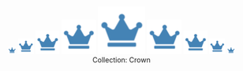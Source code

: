 #

<p align="center">
<a style="display:unset" href="https://raw.githubusercontent.com/7pub/cdn-gw/master/favicon/Crown/favicon-16x16.png" target="_blank">
<img src="https://raw.githubusercontent.com/7pub/cdn-gw/master/favicon/Crown/favicon-16x16.png" alt="favicon-16x16" title="favicon-16x16" /></a>
<a style="display:unset" href="https://raw.githubusercontent.com/7pub/cdn-gw/master/favicon/Crown/favicon-32x32.png" target="_blank">
<img src="https://raw.githubusercontent.com/7pub/cdn-gw/master/favicon/Crown/favicon-32x32.png" alt="favicon-32x32" title="favicon-32x32" /></a>
<a style="display:unset" href="https://raw.githubusercontent.com/7pub/cdn-gw/master/favicon/Crown/android-icon-48x48.png" target="_blank">
<img src="https://raw.githubusercontent.com/7pub/cdn-gw/master/favicon/Crown/android-icon-48x48.png" alt="android-icon-48x48" title="android-icon-48x48" /></a>
<a style="display:unset" href="https://raw.githubusercontent.com/7pub/cdn-gw/master/favicon/Crown/ms-icon-70x70.png" target="_blank">
<img src="https://raw.githubusercontent.com/7pub/cdn-gw/master/favicon/Crown/ms-icon-70x70.png" alt="ms-icon-70x70" title="ms-icon-70x70" /></a>
<a style="display:unset" href="https://raw.githubusercontent.com/7pub/cdn-gw/master/favicon/Crown/favicon-96x96.png" target="_blank">
<img src="https://raw.githubusercontent.com/7pub/cdn-gw/master/favicon/Crown/favicon-96x96.png" alt="favicon-96x96" title="favicon-96x96" /></a>
<a style="display:unset" href="https://raw.githubusercontent.com/7pub/cdn-gw/master/favicon/Crown/ms-icon-70x70.png" target="_blank">
<img src="https://raw.githubusercontent.com/7pub/cdn-gw/master/favicon/Crown/ms-icon-70x70.png" alt="ms-icon-70x70" title="ms-icon-70x70" /></a>
<a style="display:unset" href="https://raw.githubusercontent.com/7pub/cdn-gw/master/favicon/Crown/android-icon-48x48.png" target="_blank">
<img src="https://raw.githubusercontent.com/7pub/cdn-gw/master/favicon/Crown/android-icon-48x48.png" alt="android-icon-48x48" title="android-icon-48x48" /></a>
<a style="display:unset" href="https://raw.githubusercontent.com/7pub/cdn-gw/master/favicon/Crown/favicon-32x32.png" target="_blank">
<img src="https://raw.githubusercontent.com/7pub/cdn-gw/master/favicon/Crown/favicon-32x32.png" alt="favicon-32x32" title="favicon-32x32" /></a>
<a style="display:unset" href="https://raw.githubusercontent.com/7pub/cdn-gw/master/favicon/Crown/favicon-16x16.png" target="_blank">
<img src="https://raw.githubusercontent.com/7pub/cdn-gw/master/favicon/Crown/favicon-16x16.png" alt="favicon-16x16" title="favicon-16x16" /></a>
<br>
Collection:  Crown 
</p>

#